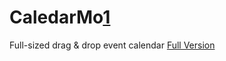 # CaledarMo[1]
Full-sized drag &amp; drop event calendar
[Full Version][2]


[1]: https://samuelbetio.github.io/storyofmylife
[2]: https://github.com/samuelbetio/storyofmylife/releases/tag/v00.00.01
